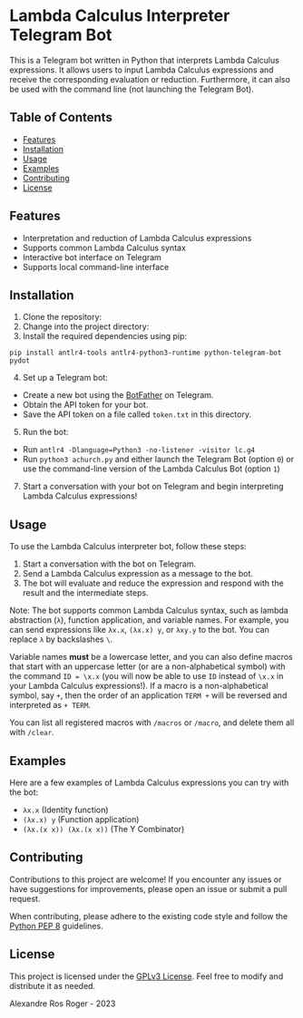 # Lambda Calculus Interpreter Telegram Bot

This is a Telegram bot written in Python that interprets Lambda Calculus expressions. It allows users to input Lambda Calculus expressions and receive the corresponding evaluation or reduction. Furthermore, it can also be used with the command line (not launching the Telegram Bot).

## Table of Contents

- [Features](#features)
- [Installation](#installation)
- [Usage](#usage)
- [Examples](#examples)
- [Contributing](#contributing)
- [License](#license)

## Features

- Interpretation and reduction of Lambda Calculus expressions
- Supports common Lambda Calculus syntax
- Interactive bot interface on Telegram
- Supports local command-line interface

## Installation

1. Clone the repository:
2. Change into the project directory:
3. Install the required dependencies using pip:

`pip install antlr4-tools antlr4-python3-runtime python-telegram-bot pydot`

4. Set up a Telegram bot:

- Create a new bot using the [BotFather](https://core.telegram.org/bots#botfather) on Telegram.
- Obtain the API token for your bot.
- Save the API token on a file called `token.txt` in this directory.

5. Run the bot:

- Run `antlr4 -Dlanguage=Python3 -no-listener -visitor lc.g4`
- Run `python3 achurch.py` and either launch the Telegram Bot (option `0`) or use the command-line version of the Lambda Calculus Bot (option `1`)

7. Start a conversation with your bot on Telegram and begin interpreting Lambda Calculus expressions!

## Usage

To use the Lambda Calculus interpreter bot, follow these steps:

1. Start a conversation with the bot on Telegram.
2. Send a Lambda Calculus expression as a message to the bot.
3. The bot will evaluate and reduce the expression and respond with the result and the intermediate steps.

Note: The bot supports common Lambda Calculus syntax, such as lambda abstraction (`λ`), function application, and variable names. For example, you can send expressions like `λx.x`, `(λx.x) y`, or `λxy.y` to the bot. You can replace `λ` by backslashes `\`. 

Variable names **must** be a lowercase letter, and you can also define macros that start with an uppercase letter (or are a non-alphabetical symbol) with the command `ID = \x.x` (you will now be able to use `ID` instead of `\x.x` in your Lambda Calculus expressions!). If a macro is a non-alphabetical symbol, say `+`, then the order of an application `TERM +` will be reversed and interpreted as `+ TERM`.

You can list all registered macros with `/macros` or `/macro`, and delete them all with `/clear`.

## Examples

Here are a few examples of Lambda Calculus expressions you can try with the bot:

- `λx.x` (Identity function)
- `(λx.x) y` (Function application)
- `(λx.(x x)) (λx.(x x))` (The Y Combinator)

## Contributing

Contributions to this project are welcome! If you encounter any issues or have suggestions for improvements, please open an issue or submit a pull request.

When contributing, please adhere to the existing code style and follow the [Python PEP 8](https://www.python.org/dev/peps/pep-0008/) guidelines.

## License

This project is licensed under the [GPLv3 License](LICENSE). Feel free to modify and distribute it as needed.

Alexandre Ros Roger - 2023
